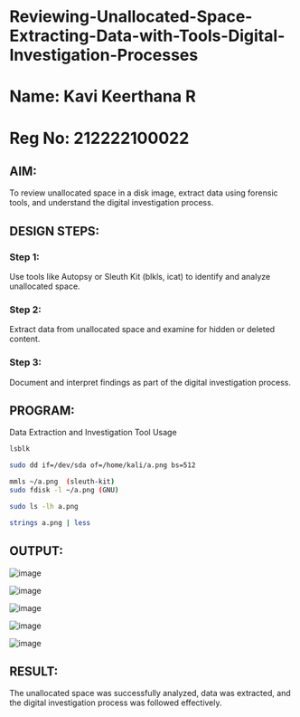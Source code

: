 # Reviewing-Unallocated-Space-Extracting-Data-with-Tools-Digital-Investigation-Processes
# Name: Kavi Keerthana R 
# Reg No: 212222100022
## AIM:
To review unallocated space in a disk image, extract data using forensic tools, and understand the digital investigation process.

## DESIGN STEPS:
### Step 1:
Use tools like Autopsy or Sleuth Kit (blkls, icat) to identify and analyze unallocated space.

### Step 2:
Extract data from unallocated space and examine for hidden or deleted content.

### Step 3:
Document and interpret findings as part of the digital investigation process.

## PROGRAM:
Data Extraction and Investigation Tool Usage
```bash
lsblk
```

```bash
sudo dd if=/dev/sda of=/home/kali/a.png bs=512
```

```bash
mmls ~/a.png  (sleuth-kit)
sudo fdisk -l ~/a.png (GNU)

```
```bash
sudo ls -lh a.png
```
```bash
strings a.png | less

```

## OUTPUT:
![image](./images/a1.png)

![image](./images/a2.png)

![image](./images/a3.png)

![image](./images/a4.png)

![image](./images/a5.png)


## RESULT:
The unallocated space was successfully analyzed, data was extracted, and the digital investigation process was followed effectively.

